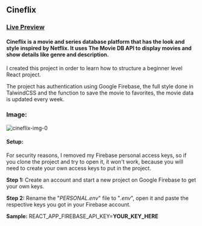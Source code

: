 ## Cineflix

### [Live Preview](https://cineflix-ten.vercel.app/)

#### Cineflix is a movie and series database platform that has the look and style inspired by Netflix. It uses The Movie DB API to display movies and show details like genre and description.
 
I created this project in order to learn how to structure a beginner level React project.

The project has authentication using Google Firebase, the full style done in TalwindCSS and the function to save the movie to favorites, the movie data is updated every week.

### Image:

![cineflix-img-0](https://user-images.githubusercontent.com/82607849/175648073-98f3da8c-fcaf-4bc2-b601-adc08245b28a.jpg)


#### Setup:

For security reasons, I removed my Firebase personal access keys, so if you clone the project and try to open it, it won't work, because you will need to create your own access keys to put in the project.


__Step 1:__ Create an account and start a new project on Google Firebase to get your own keys.

__Step 2:__ Rename the "_PERSONAL.env_" file to "_.env_", open it and paste the respective keys you got in your Firebase account.

__Sample:__
REACT_APP_FIREBASE_API_KEY=__YOUR_KEY_HERE__
